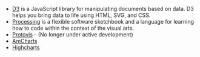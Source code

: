 - [D3](https://d3js.org) is a JavaScript library for manipulating documents based on data. D3 helps you bring data to life using HTML, SVG, and CSS.
- [Processing](https://processing.org/) is a flexible software sketchbook and a language for learning how to code within the context of the visual arts.
- [Protovis](https://mbostock.github.io/protovis/) - (No longer under active development)
- [AmCharts](https://www.amcharts.com)
- [Highcharts](https://www.highcharts.com/)
